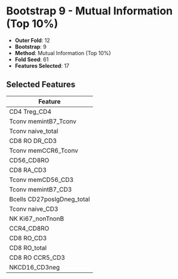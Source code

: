 # Bootstrap 9 - Mutual Information (Top 10%)

- **Outer Fold**: 12
- **Bootstrap**: 9
- **Method**: Mutual Information (Top 10%)
- **Fold Seed**: 61
- **Features Selected**: 17

## Selected Features

| Feature |
|---------|
| CD4 Treg_CD4 |
| Tconv memintB7_Tconv |
| Tconv naive_total |
| CD8 RO DR_CD3 |
| Tconv memCCR6_Tconv |
| CD56_CD8RO |
| CD8 RA_CD3 |
| Tconv memCD56_CD3 |
| Tconv memintB7_CD3 |
| Bcells CD27posIgDneg_total |
| Tconv naive_CD3 |
| NK Ki67_nonTnonB |
| CCR4_CD8RO |
| CD8 RO_CD3 |
| CD8 RO_total |
| CD8 RO CCR5_CD3 |
| NKCD16_CD3neg |
